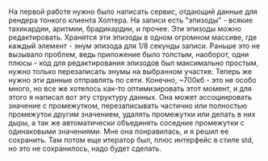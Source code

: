 На первой работе нужно было написать сервис, отдающий данные для рендера тонкого клиента Холтера. На записи есть "эпизоды" - всякие тахикардии, аритмии, брадикардии, и прочее. Эти эпизоды можно редактировать. Хранятся эти эпизоды в одном огромном массиве, где каждый элемент - энум эпизода для 1/8 секунды записи. Раньше это не вызывало проблем, ведь приложение было толстым, наоборот, одни плюсы - код для редактирования эпизодов был максимально простым, нужно только перезаписать энумы на выбранном участке. Теперь же нужно эти данные отправлять по сети. Конечно, ~700кб - это не особо много, но все же хотелось как-то оптимизировать этот момент, и для этого я написал вот эту структуру данных. Она может ассоциировать значение с промежутком, перезаписывать частично или полностью промежуток другим значением, удалять промежутки или делать в них дыры, а так же автоматически объединять соседние промежутки с одинаковыми значениями. Мне она понравилась, и я решил ее сохранить. Там потом еще итератор был, плюс интерфейс в стиле std, но это не сохранилось, надо будет сделать.
